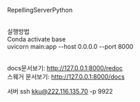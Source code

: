 RepellingServerPython<br><br>

실행방법<br>
Conda activate base<br> 
uvicorn main:app --host 0.0.0.0 --port 8000<br><br>

 
docs문서보기: http://127.0.0.1:8000/redoc<br>
스웨거 문서보기: http://127.0.0.1:8000/docs<br>

서버
ssh kku@222.116.135.70 -p 9922
